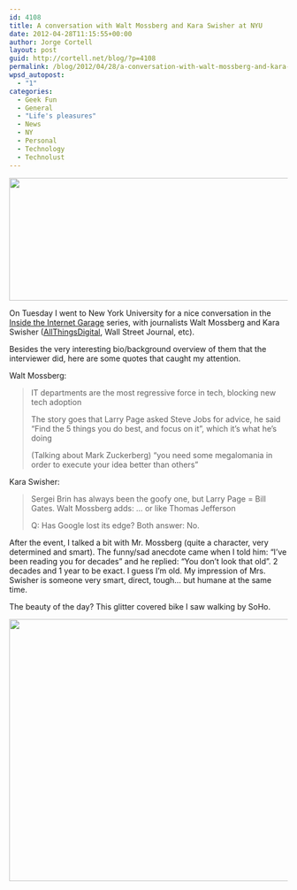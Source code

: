```yaml
---
id: 4108
title: A conversation with Walt Mossberg and Kara Swisher at NYU
date: 2012-04-28T11:15:55+00:00
author: Jorge Cortell
layout: post
guid: http://cortell.net/blog/?p=4108
permalink: /blog/2012/04/28/a-conversation-with-walt-mossberg-and-kara-swisher-at-nyu/
wpsd_autopost:
  - "1"
categories:
  - Geek Fun
  - General
  - "Life's pleasures"
  - News
  - NY
  - Personal
  - Technology
  - Technolust
---
```

<p style="text-align: center">
  <img class="aligncenter" title="NYU" src="https://lh6.googleusercontent.com/-1dKqln4AqTY/T5gyt2xgJAI/AAAAAAAABhs/-RxCJ6KjKtE/s828/20120424_194455.jpg" alt="" width="596" height="222" />
</p>

On Tuesday I went to New York University for a nice conversation in the <a title="http://www.incnyu.org/internet-garage/" href="http://www.incnyu.org/internet-garage/" target="_blank">Inside the Internet Garage</a> series, with journalists Walt Mossberg and Kara Swisher (<a title="http://allthingsd.com/" href="http://allthingsd.com/" target="_blank">AllThingsDigital</a>, Wall Street Journal, etc).

Besides the very interesting bio/background overview of them that the interviewer did, here are some quotes that caught my attention.

Walt Mossberg:

> IT departments are the most regressive force in tech, blocking new tech adoption
> 
> The story goes that Larry Page asked Steve Jobs for advice, he said &#8220;Find the 5 things you do best, and focus on it&#8221;, which it&#8217;s what he&#8217;s doing
> 
> (Talking about Mark Zuckerberg) &#8220;you need some megalomania in order to execute your idea better than others&#8221;

Kara Swisher:

> Sergei Brin has always been the goofy one, but Larry Page = Bill Gates. Walt Mossberg adds: &#8230; or like Thomas Jefferson
> 
> Q: Has Google lost its edge? Both answer: No.

After the event, I talked a bit with Mr. Mossberg (quite a character, very determined and smart). The funny/sad anecdote came when I told him: &#8220;I&#8217;ve been reading you for decades&#8221; and he replied: &#8220;You don&#8217;t look that old&#8221;. 2 decades and 1 year to be exact. I guess I&#8217;m old. My impression of Mrs. Swisher is someone very smart, direct, tough&#8230; but humane at the same time.

The beauty of the day? This glitter covered bike I saw walking by SoHo.

<p style="text-align: center">
  <img class="aligncenter" title="bike" src="https://lh3.googleusercontent.com/-Lv2AvtSxV1g/T5gydbOS0YI/AAAAAAAABfQ/si2qBdCyTog/s791/20120424_165429.jpg" alt="" width="633" height="474" />
</p>